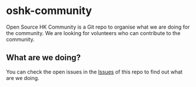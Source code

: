 # oshk-community
Open Source HK Community is a Git repo to organise what we are doing for the community. We are looking for volunteers who can contribute to the community.

## What are we doing?

You can check the open issues in the [Issues](https://github.com/opensourcehk/oshk-community/issues) of this repo to find out what are we doing.
